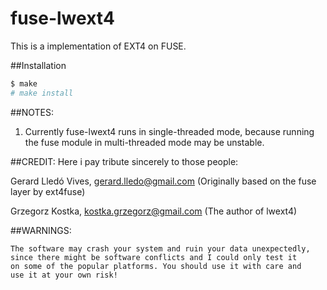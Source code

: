 fuse-lwext4
======
This is a implementation of EXT4 on FUSE.

##Installation
```bash
$ make
# make install
```

##NOTES:
1. Currently fuse-lwext4 runs in single-threaded mode, because running  
the fuse module in multi-threaded mode may be unstable.

##CREDIT:
Here i pay tribute sincerely to those people:

Gerard Lledó Vives, gerard.lledo@gmail.com (Originally based on the fuse layer by ext4fuse)  
  
Grzegorz Kostka, kostka.grzegorz@gmail.com (The author of lwext4)

##WARNINGS:
 
    The software may crash your system and ruin your data unexpectedly,
    since there might be software conflicts and I could only test it
    on some of the popular platforms. You should use it with care and
    use it at your own risk!
